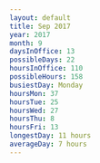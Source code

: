 ```yaml
---
layout: default
title: Sep 2017
year: 2017
month: 9
daysInOffice: 13
possibleDays: 22
hoursInOffice: 110
possibleHours: 158
busiestDay: Monday
hoursMon: 37
hoursTue: 25
hoursWed: 27
hoursThu: 8
hoursFri: 13
longestDay: 11 hours
averageDay: 7 hours
---
```

